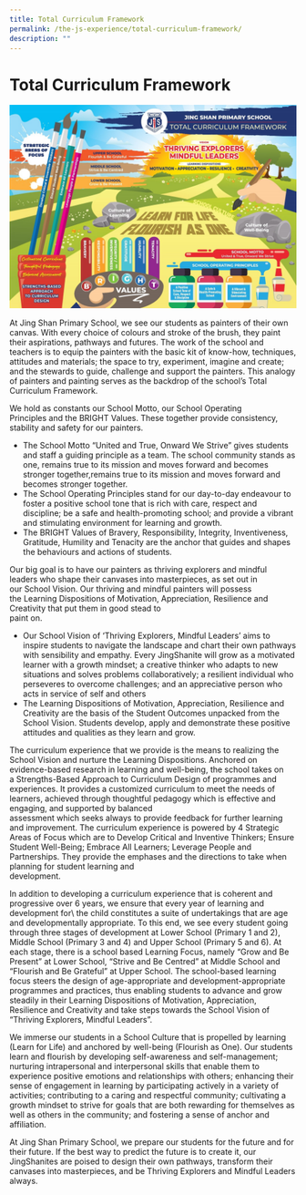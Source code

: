 ```yaml
---
title: Total Curriculum Framework
permalink: /the-js-experience/total-curriculum-framework/
description: ""
---
```

# **Total Curriculum Framework**

![](/images/Total%20Curriculum%20Framework%202020%20updated%20060620.jpg)

At Jing Shan Primary School, we see our students as painters of their own canvas. With every choice of colours and stroke of the brush, they paint their aspirations, pathways and futures. The work of the school and teachers is to equip the painters with the basic kit of know-how, techniques, attitudes and materials; the space to try, experiment, imagine and create; and the stewards to guide, challenge and support the painters. This analogy of painters and painting serves as the backdrop of the school’s Total Curriculum Framework.   

We hold as constants our School Motto, our School Operating Principles and the BRIGHT Values. These together provide consistency, stability and safety for our painters.  
  

* The School Motto “United and True, Onward We Strive” gives students and staff a guiding principle as a team. The school community stands as one, remains true to its mission and moves forward and becomes stronger together,remains true to its mission and moves forward and becomes stronger together.  
* The School Operating Principles stand for our day-to-day endeavour to foster a positive school tone that is rich with care, respect and discipline; be a safe and health-promoting school; and provide a vibrant and stimulating environment for learning and growth.
* The BRIGHT Values of Bravery, Responsibility, Integrity, Inventiveness, Gratitude, Humility and Tenacity are the anchor that guides and shapes the behaviours and actions of students.  

Our big goal is to have our painters as thriving explorers and mindful leaders who shape their canvases into masterpieces, as set out in our School Vision. Our thriving and mindful painters will possess the Learning Dispositions of Motivation, Appreciation, Resilience and Creativity that put them in good stead to  
paint on.  

* Our School Vision of ‘Thriving Explorers, Mindful Leaders’ aims to inspire students to navigate the landscape and chart their own pathways with sensibility and empathy. Every JingShanite will grow as a motivated learner with a growth mindset; a creative thinker who adapts to new situations and solves problems collaboratively; a resilient individual who perseveres to overcome challenges; and an appreciative person who acts in service of self and others
* The Learning Dispositions of Motivation, Appreciation, Resilience and Creativity are the basis of the Student Outcomes unpacked from the School Vision. Students develop, apply and demonstrate these positive attitudes and qualities as they learn and grow.  

The curriculum experience that we provide is the means to realizing the School Vision and nurture the Learning Dispositions. Anchored on evidence-based research in learning and well-being, the school takes on a Strengths-Based Approach to Curriculum Design of programmes and experiences. It provides a customized curriculum to meet the needs of learners, achieved through thoughtful pedagogy which is effective and engaging, and supported by balanced  
assessment which seeks always to provide feedback for further learning and improvement.  The curriculum experience is powered by 4 Strategic Areas of Focus which are to Develop Critical and Inventive Thinkers; Ensure Student Well-Being; Embrace All Learners; Leverage People and Partnerships. They provide the emphases and the directions to take when planning for student learning and  
development.  
  
In addition to developing a curriculum experience that is coherent and progressive over 6 years, we ensure that every year of learning and development for\\ the child constitutes a suite of undertakings that are age and developmentally appropriate. To this end, we see every student going through three stages of development at Lower School (Primary 1 and 2), Middle School (Primary 3 and 4) and Upper School (Primary 5 and 6). At each stage, there is a school based Learning Focus, namely “Grow and Be Present” at Lower School, “Strive and Be Centred” at Middle School and “Flourish and Be Grateful” at Upper School. The school-based learning focus steers the design of age-appropriate and development-appropriate programmes and practices, thus enabling students to advance and grow steadily in their Learning Dispositions of Motivation, Appreciation, Resilience and Creativity and take steps towards the School Vision of “Thriving Explorers, Mindful Leaders”.  
  
We immerse our students in a School Culture that is propelled by learning (Learn for Life) and anchored by well-being (Flourish as One). Our students learn and flourish by developing self-awareness and self-management; nurturing intrapersonal and interpersonal skills that enable them to experience positive emotions and relationships with others; enhancing their sense of engagement in learning by participating actively in a variety of activities; contributing to a caring and respectful community; cultivating a growth mindset to strive for goals that are both rewarding for themselves as well as others in the community; and fostering a sense of anchor and affiliation.

At Jing Shan Primary School, we prepare our students for the future and for their future. If the best way to predict the future is to create it, our JingShanites are poised to design their own pathways, transform their canvases into masterpieces, and be Thriving Explorers and Mindful Leaders always.
